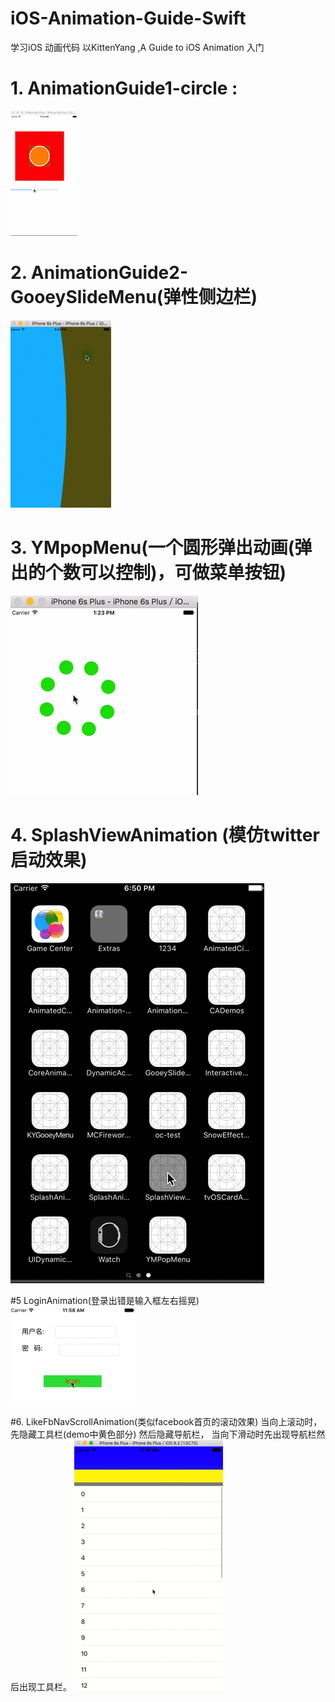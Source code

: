 # iOS-Animation-Guide-Swift
学习iOS 动画代码 以KittenYang ,A Guide to iOS Animation 入门

# 1. AnimationGuide1-circle :
 ![image](https://github.com/Barry-Wang/iOS-Animation-Guide-Swift/blob/master/images/circle.gif)
 
# 2. AnimationGuide2-GooeySlideMenu(弹性侧边栏)
![image](https://github.com/Barry-Wang/iOS-Animation-Guide-Swift/blob/master/images/GooeySliderMenu.gif)

# 3. YMpopMenu(一个圆形弹出动画(弹出的个数可以控制)，可做菜单按钮)
![image](https://github.com/Barry-Wang/iOS-Animation-Guide-Swift/blob/master/images/popMenu.gif)

# 4. SplashViewAnimation (模仿twitter 启动效果)
![image](https://github.com/Barry-Wang/iOS-Animation-Guide-Swift/blob/master/images/Twitter.gif)

#5 LoginAnimation(登录出错是输入框左右摇晃)
![image](https://github.com/Barry-Wang/iOS-Animation-Guide-Swift/blob/master/images/login.gif)

#6. LikeFbNavScrollAnimation(类似facebook首页的滚动效果)
当向上滚动时，先隐藏工具栏(demo中黄色部分) 然后隐藏导航栏， 当向下滑动时先出现导航栏然后出现工具栏。
![image](https://github.com/Barry-Wang/iOS-Animation-Guide-Swift/blob/master/images/fbNav.gif)
